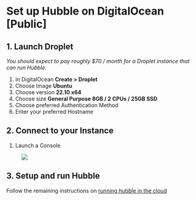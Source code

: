 # Set up Hubble on DigitalOcean [Public]

## 1. **Launch Droplet**

_You should expect to pay roughly $70 / month for a Droplet instance that can run Hubble._

1. In DigitalOcean **Create > Droplet**
2. Choose Image **Ubuntu**
3. Choose version **22.10 x64**
4. Choose size **General Purpose 8GB / 2 CPUs / 25GB SSD**
5. Choose preferred Authentication Method
6. Enter your preferred Hostname

## 2. **Connect to your Instance**

1. Launch a Console

<figure><img src="/assets/digital_ocean_console.png" /></figure>

## 3. **Setup and run Hubble**

Follow the remaining instructions on [running hubble in the cloud](https://github.com/farcasterxyz/hub-monorepo/tree/main/apps/hubble#2-set-up-the-environment)

